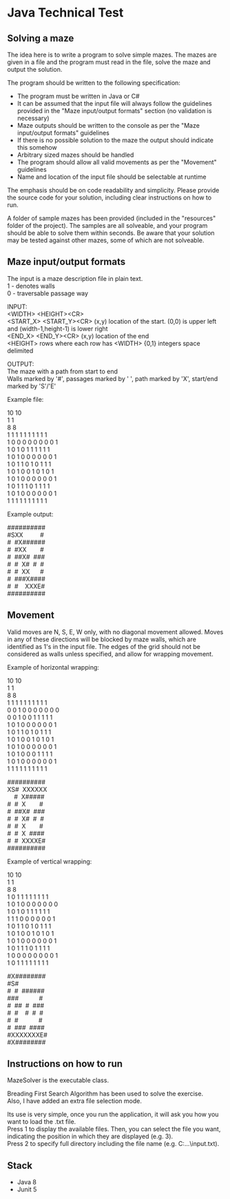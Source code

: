 # Java Technical Test

## Solving a maze

The idea here is to write a program to solve simple mazes. The mazes are given in 
a file and the program must read in the file, solve the maze and output the solution.

The program should be written to the following specification:

  - The program must be written in Java or C#
  - It can be assumed that the input file will always follow the guidelines provided in the "Maze input/output formats" section
    (no validation is necessary)
  - Maze outputs should be written to the console as per the "Maze input/output formats" guidelines
  - If there is no possible solution to the maze the output should indicate this somehow
  - Arbitrary sized mazes should be handled
  - The program should allow all valid movements as per the "Movement" guidelines
  - Name and location of the input file should be selectable at runtime

The emphasis should be on code readability and simplicity. Please provide the source code for your solution, including clear 
instructions on how to run.

A folder of sample mazes has been provided (included in the "resources" folder of the project). The samples are all solveable, and your program should be able
to solve them within seconds. Be aware that your solution may be tested against other mazes, some of which are not solveable.


## Maze input/output formats

The input is a maze description file in plain text.  
 1 - denotes walls<br/>
 0 - traversable passage way

INPUT:<br/>
\<WIDTH> \<HEIGHT>\<CR><br/>
<START_X> <START_Y>\<CR> (x,y) location of the start. (0,0) is upper left and (width-1,height-1) is lower right<br/>
<END_X> <END_Y>\<CR> (x,y) location of the end<br/>
\<HEIGHT> rows where each row has \<WIDTH> {0,1} integers space delimited

OUTPUT:<br/>
The maze with a path from start to end<br/>
Walls marked by '#', passages marked by ' ', path marked by 'X', start/end marked by 'S'/'E'

Example file:

10 10<br/>
1 1<br/>
8 8<br/>
1 1 1 1 1 1 1 1 1 1<br/>
1 0 0 0 0 0 0 0 0 1<br/>
1 0 1 0 1 1 1 1 1 1<br/>
1 0 1 0 0 0 0 0 0 1<br/>
1 0 1 1 0 1 0 1 1 1<br/>
1 0 1 0 0 1 0 1 0 1<br/>
1 0 1 0 0 0 0 0 0 1<br/>
1 0 1 1 1 0 1 1 1 1<br/>
1 0 1 0 0 0 0 0 0 1<br/>
1 1 1 1 1 1 1 1 1 1<br/>

Example output:

##########<br/>
#SXX&nbsp; &nbsp; &nbsp; &nbsp; &nbsp; #<br/>
#&nbsp; #X######<br/>
#&nbsp; #XX&nbsp; &nbsp; &nbsp; &nbsp; #<br/>
#&nbsp; ##X#&nbsp; ###<br/>
#&nbsp; #&nbsp; X#&nbsp; #&nbsp; #<br/>
#&nbsp; #&nbsp; XX&nbsp; &nbsp; &nbsp; #<br/>
#&nbsp; ###X####<br/>
#&nbsp; #&nbsp; &nbsp; XXXE#<br/>
##########<br/>


## Movement

Valid moves are N, S, E, W only, with no diagonal movement allowed. Moves in any of these directions will be blocked by maze walls, which are
identified as 1's in the input file. The edges of the grid should not be considered as walls unless specified, and allow for wrapping movement.

Example of horizontal wrapping:

10 10<br/>
1 1<br/>
8 8<br/>
1 1 1 1 1 1 1 1 1 1<br/> 
0 0 1 0 0 0 0 0 0 0<br/>
0 0 1 0 0 1 1 1 1 1<br/>
1 0 1 0 0 0 0 0 0 1<br/>
1 0 1 1 0 1 0 1 1 1<br/>
1 0 1 0 0 1 0 1 0 1<br/>
1 0 1 0 0 0 0 0 0 1<br/>
1 0 1 0 0 0 1 1 1 1<br/>
1 0 1 0 0 0 0 0 0 1<br/>
1 1 1 1 1 1 1 1 1 1<br/>

##########<br/>
XS#&nbsp; XXXXXX<br/>
&nbsp; &nbsp; #&nbsp; X#####<br/>
#&nbsp; #&nbsp; X&nbsp; &nbsp; &nbsp; &nbsp; #<br/>
#&nbsp; ##X#&nbsp; ###<br/>
#&nbsp; #&nbsp; X#&nbsp; #&nbsp; #<br/>
#&nbsp; #&nbsp; X&nbsp; &nbsp; &nbsp; &nbsp; #<br/>
#&nbsp; #&nbsp; X&nbsp; ####<br/>
#&nbsp; #&nbsp; XXXXE#<br/>
##########<br/>

Example of vertical wrapping:

10 10<br/>
1 1<br/>
8 8<br/>
1 0 1 1 1 1 1 1 1 1<br/>
1 0 1 0 0 0 0 0 0 0<br/>
1 0 1 0 1 1 1 1 1 1<br/>
1 1 1 0 0 0 0 0 0 1<br/>
1 0 1 1 0 1 0 1 1 1<br/>
1 0 1 0 0 1 0 1 0 1<br/>
1 0 1 0 0 0 0 0 0 1<br/>
1 0 1 1 1 0 1 1 1 1<br/>
1 0 0 0 0 0 0 0 0 1<br/>
1 0 1 1 1 1 1 1 1 1<br/>

#X########<br/>
#S#&nbsp; &nbsp; &nbsp; &nbsp; &nbsp; &nbsp; &nbsp; <br/>
#&nbsp; #&nbsp; ######<br/>
###&nbsp; &nbsp; &nbsp; &nbsp; &nbsp; &nbsp; #<br/>
#&nbsp; ##&nbsp; #&nbsp; ###<br/>
#&nbsp; #&nbsp; &nbsp; #&nbsp; #&nbsp; #<br/>
#&nbsp; #&nbsp; &nbsp; &nbsp; &nbsp; &nbsp; &nbsp; #<br/>
#&nbsp; ###&nbsp; ####<br/>
#XXXXXXXE#<br/>
#X########<br/>


## Instructions on how to run

MazeSolver is the executable class.

Breading First Search Algorithm has been used to solve the exercise.<br/>
Also, I have added an extra file selection mode.

Its use is very simple, once you run the application, it will ask you how you want to load the .txt file.<br/>
Press 1 to display the available files. Then, you can select the file you want, indicating the position in which they are displayed (e.g. 3).<br/>
Press 2 to specify full directory including the file name (e.g. C:\...\input.txt).


## Stack

* Java 8
* Junit 5
